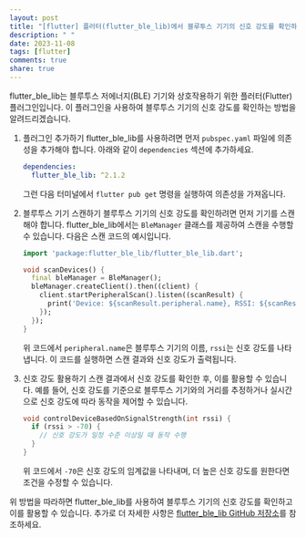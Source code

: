 ```yaml
---
layout: post
title: "[flutter] 플러터(flutter_ble_lib)에서 블루투스 기기의 신호 강도를 확인하는 방법은 어떻게 되나요?"
description: " "
date: 2023-11-08
tags: [flutter]
comments: true
share: true
---
```


flutter_ble_lib는 블루투스 저에너지(BLE) 기기와 상호작용하기 위한 플러터(Flutter) 플러그인입니다. 이 플러그인을 사용하여 블루투스 기기의 신호 강도를 확인하는 방법을 알려드리겠습니다.

1. 플러그인 추가하기
   flutter_ble_lib를 사용하려면 먼저 `pubspec.yaml` 파일에 의존성을 추가해야 합니다. 아래와 같이 `dependencies` 섹션에 추가하세요.

   ```yaml
   dependencies:
     flutter_ble_lib: ^2.1.2
   ```

   그런 다음 터미널에서 `flutter pub get` 명령을 실행하여 의존성을 가져옵니다.

2. 블루투스 기기 스캔하기
   블루투스 기기의 신호 강도를 확인하려면 먼저 기기를 스캔해야 합니다. flutter_ble_lib에서는 `BleManager` 클래스를 제공하여 스캔을 수행할 수 있습니다. 다음은 스캔 코드의 예시입니다.

   ```dart
   import 'package:flutter_ble_lib/flutter_ble_lib.dart';

   void scanDevices() {
     final bleManager = BleManager();
     bleManager.createClient().then((client) {
       client.startPeripheralScan().listen((scanResult) {
         print('Device: ${scanResult.peripheral.name}, RSSI: ${scanResult.rssi}');
       });
     });
   }
   ```

   위 코드에서 `peripheral.name`은 블루투스 기기의 이름, `rssi`는 신호 강도를 나타냅니다. 이 코드를 실행하면 스캔 결과와 신호 강도가 출력됩니다.

3. 신호 강도 활용하기
   스캔 결과에서 신호 강도를 확인한 후, 이를 활용할 수 있습니다. 예를 들어, 신호 강도를 기준으로 블루투스 기기와의 거리를 추정하거나 실시간으로 신호 강도에 따라 동작을 제어할 수 있습니다.

   ```dart
   void controlDeviceBasedOnSignalStrength(int rssi) {
     if (rssi > -70) {
       // 신호 강도가 일정 수준 이상일 때 동작 수행
     }
   }
   ```

   위 코드에서 `-70`은 신호 강도의 임계값을 나타내며, 더 높은 신호 강도를 원한다면 조건을 수정할 수 있습니다.

위 방법을 따라하면 flutter_ble_lib를 사용하여 블루투스 기기의 신호 강도를 확인하고 이를 활용할 수 있습니다. 추가로 더 자세한 사항은 [flutter_ble_lib GitHub 저장소](https://github.com/jlouage/flutter-ble-lib)를 참조하세요.